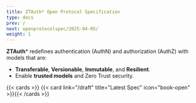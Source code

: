 ```yaml
---
title: ZTAuth* Open Protocol Specification
type: docs
prev: /
next: openprotocolspec/2025-04-05/
weight: 1
---
```


**ZTAuth*** redefines authentication (AuthN) and authorization (AuthZ) with models that are:

- **Transferable**, **Versionable**, **Immutable**, and **Resilient**.
- Enable **trusted models** and Zero Trust security.

{{< cards >}} {{< card link="/draft" title="Latest Spec" icon="book-open" >}}{{< /cards >}}
